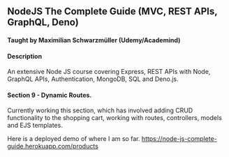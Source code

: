 ## NodeJS The Complete Guide (MVC, REST APIs, GraphQL, Deno)
#### Taught by Maximilian Schwarzmüller (Udemy/Academind)

#### Description
An extensive Node JS course covering Express, REST APIs with Node, GraphQL APIs, Authentication, MongoDB, SQL and Deno.js.

#### Section 9 - Dynamic Routes.
Currently working this section, which has involved adding CRUD functionality to the shopping cart, working with routes, controllers, models and EJS templates.

Here is a deployed demo of where I am so far.
https://node-js-complete-guide.herokuapp.com/products
